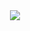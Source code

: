 <div align="center">
<a href="https://discord.com/users/644493634640674819"><img src="https://lanyard-badge.vercel.app/api/644493634640674819"></a>
</div>

